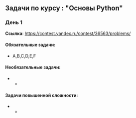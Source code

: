 ## Задачи по курсу : "Основы Python"

### День 1
**Ссылка**: https://contest.yandex.ru/contest/36563/problems/

#### Обязательные задачи:
* A,B,C,D,E,F

#### Необязательные задачи:
* -

#### Задачи повышенной сложности:
* -
